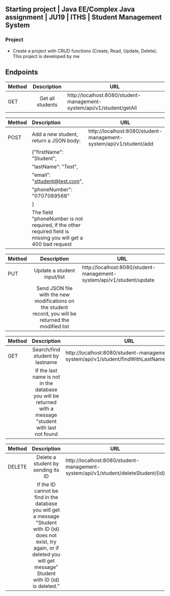 ## Starting project | Java EE/Complex Java assignment | JU19 | ITHS | Student Management System

### Project
* Create a project with CRUD functions (Create, Read, Update, Delete). This project is developed by
 me 
 
 ## Endpoints
  | Method        | Description   | URL   |
  | ------------- |:-------------:| -----|
  | GET      | Get all students | http://localhost:8080/student-management-system/api/v1/student/getAll|
  
  | Method        | Description   | URL        |
  | ------------- |:-------------|----------|
  | POST          | Add a new student, return a JSON body: | http://localhost:8080/student-management-system/api/v1/student/add
  |               | {"firstName": "Student",        |    |
  |               |   "lastName": "Test",           |    |
  |               |   "email": "sttudent@test.com", |    |
  |               |   "phoneNumber": "0707089568"   |    | 
  |               |   }                             |    |
  |               | The field "phoneNumber is not required, if the other required field is missing you will get a 400 bad request
  
  | Method        | Description| URL   |
  | ------------- |:-------------:| -----|
  | PUT           | Update a student input/list  | http://localhost:8080/student-management-system/api/v1/student/update
  |               | Send JSON file with the new modifications on the student record, you will be returned the modified list
  
  | Method        | Description| URL   |
  | ------------- |:-------------:| -----|
  | GET           | Search/find student by lastname  | http://localhost:8080/student-management-system/api/v1/student/findWithLastName/{lastname}
  |               | If the last name is not in the database you will be returned with a message "student with last not found
  
  | Method        | Description| URL   |
  | ------------- |:-------------:| -----|
  | DELETE        | Delete a student by sending its ID  | http://localhost:8080/student-management-system/api/v1/student/deleteStudent/{id}
  |               | If the ID cannot be find in the database you will get a message "Student with ID {id} does not exist, try again, or if deleted you will get message" Student with ID {id} is deleted." 
     
    
    
  
  
 
